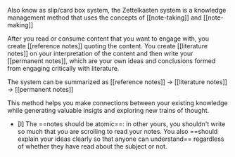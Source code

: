 Also know as slip/card box system, the Zettelkasten system is a knowledge management method that uses the concepts of [[note-taking]] and [[note-making]]

After you read or consume content that you want to engage with, you create [[reference notes]] quoting the content. You create [[literature notes]] on your interpretation of the content and then write your [[permanent notes]], which are your own ideas and conclusions formed from engaging critically with literature. 

The system can be summarized as 
[[reference notes]] -> [[literature notes]] -> [[permanent notes]]

This method helps you make connections between your existing knowledge while generating valuable insigts and exploring new trains of thought. 

- [I] The ==notes should be atomic==: in other yours, you shouldn't write so much that you are scrolling to read your notes. You also ==should explain your ideas clearly so that anyone can understand== regardless of whether they have read about the subject or not. 
